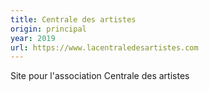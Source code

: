 ```yaml
---
title: Centrale des artistes
origin: principal
year: 2019
url: https://www.lacentraledesartistes.com
---
```


Site pour l'association Centrale des artistes

<!--more-->
